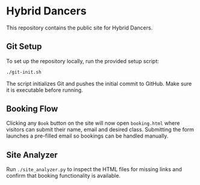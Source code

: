 # Hybrid Dancers

This repository contains the public site for Hybrid Dancers.

## Git Setup

To set up the repository locally, run the provided setup script:

```bash
./git-init.sh
```

The script initializes Git and pushes the initial commit to GitHub. Make sure it is executable before running.

## Booking Flow

Clicking any `Book` button on the site will now open `booking.html` where visitors can submit their name, email and desired class. Submitting the form launches a pre-filled email so bookings can be handled manually.

## Site Analyzer

Run `./site_analyzer.py` to inspect the HTML files for missing links and confirm that booking functionality is available.
